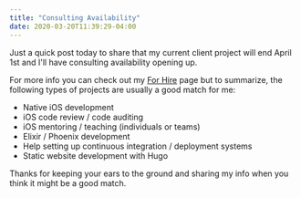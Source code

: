 ```yaml
---
title: "Consulting Availability"
date: 2020-03-20T11:39:29-04:00
---
```


Just a quick post today to share that my current client project will end April 1st and I'll have consulting availability opening up.

For more info you can check out my [For Hire](http://mikezornek.com/for-hire/) page but to summarize, the following types of projects are usually a good match for me:

* Native iOS development
* iOS code review / code auditing
* iOS mentoring / teaching (individuals or teams)
* Elixir / Phoenix development
* Help setting up continuous integration / deployment systems
* Static website development with Hugo

Thanks for keeping your ears to the ground and sharing my info when you think it might be a good match.